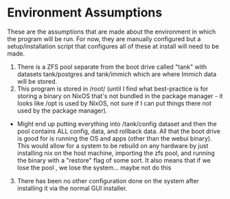 # Environment Assumptions
These are the assumptions that are made about the environment in which the program will be run. For now, they are manually configured but a setup/installation script that configures all of these at install will need to be made.

1. There is a ZFS pool separate from the boot drive called "tank" with datasets tank/postgres and tank/immich which are where Immich data will be stored.
2. This program is stored in /root/ (until I find what best-practice is for storing a binary on NixOS that's not bundled in the package manager - it looks like /opt is used by NixOS, not sure if I can put things there not used by the package manager).
  - Might end up putting everything into /tank/config dataset and then the pool contains ALL config, data, and rollback data. All that the boot drive is good for is running the OS and apps (other than the webui binary). This would allow for a system to be rebuild on any hardware by just installing nix on the host machine, importing the zfs pool, and running the binary with a "restore" flag of some sort. It also means that if we lose the pool , we lose the system... maybe not do this
3. There has been no other configuration done on the system after installing it via the normal GUI installer.
